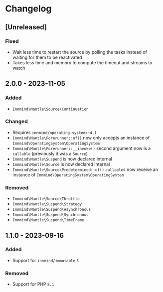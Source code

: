 # Changelog

## [Unreleased]

### Fixed

- Wait less time to restart the source by polling the tasks instead of waiting for them to be reactivated
- Takes less time and memory to compute the timeout and streams to watch

## 2.0.0 - 2023-11-05

### Added

- `Innmind\Mantle\Source\Continuation`

### Changed

- Requires `innmind/operating-system:~4.1`
- `Innmind\Mantle\Forerunner::of()` now only accepts an instance of `Innmind\OperatingSystem\OperatingSystem`
- `Innmind\Mantle\Forerunner::__invoke()` second argument now is a `callable` (previously it was a `Source`)
- `Innmind\Mantle\Suspend` is now declared internal
- `Innmind\Mantle\Source` is now declared internal
- `Innmind\Mantle\Source\Predetermined::of()` `callable`s now receive an instance of `Innmind\OperatingSystem\OperatingSystem`

### Removed

- `Innmind\Mantle\Source\Throttle`
- `Innmind\Mantle\Suspend\Strategy`
- `Innmind\Mantle\Suspend\Asynchronous`
- `Innmind\Mantle\Suspend\Synchronous`
- `Innmind\Mantle\Suspend\TimeFrame`

## 1.1.0 - 2023-09-16

### Added

- Support for `innmind/immutable` `5`

### Removed

- Support for PHP `8.1`
